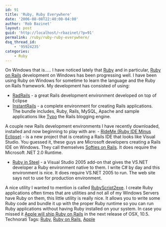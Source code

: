 ```yaml
---
id: 91
title: 'Ruby, Ruby Everywhere'
date: '2006-08-08T22:40:00-04:00'
author: 'Rob Bazinet'
layout: post
guid: 'http://localhost/~rbazinet/?p=91'
permalink: /ruby/ruby-ruby-everywhere/
dsq_thread_id:
    - '95924235'
categories:
    - Ruby
---
```


On Windows that is..... I have noticed lately that [Ruby](http://www.ruby-lang.org/en/) and in particular, [Ruby on Rails](http://www.rubyonrails.org) development on Windows has been progressing well. I have been using Ruby on Windows for sometime to learn the language and the Ruby on Rails framework. My development has consisted of using:

- [RadRails](http://www.radrails.org/) - a great Rails development environment developed on top of Eclipse
- [InstantRails](http://instantrails.rubyforge.org/wiki/wiki.pl) - a complete environment for creating Rails applications. The bundle includes, Ruby, Rails, MySQL, Apache and sample applications like [Typo](http://www.typosphere.org/) the Rails blogging engine.
 
 A couple new Rails development environments I have recently downloaded, installed and now beginning to play with are: - [RideMe (Ruby IDE Minus Eclipse)](http://www.projectrideme.com/) - is a new project that is creating a Rails IDE that looks like Visual Studio. You guessed it, these guys are Microsoft developers creating a Rails IDE on Windows. They call themselves [Softies on Rails](http://softiesonrails.com/). It does require the Microsoft .NET 2.0 Runtime.
- [Ruby in Steel](http://www.sapphiresteel.com/) - a Visual Studio 2005 add-on that gives the VS.NET developer a Ruby environment native to them. I write C# by day and this environment is nice. It does require VS.NET 2005 to run. The web site says not to use for production environment.
 
 A nice utility I wanted to mention is called [RubyScript2exe](http://rubyforge.org/projects/rubyscript2exe/). I create Ruby applications often times that are utilities and not all of my Windows Servers have Ruby on them, this little utility is really nice. It allows you to write some Ruby code and bundle it up with the proper Ruby runtime so you can run Ruby applications without having Ruby installed on your system. In case you missed it [Apple will ship Ruby on Rails](http://www.apple.com/server/macosx/leopard/more.html) in the next release of OSX, 10.5. Technorati Tags: [Ruby](http://technorati.com/tag/Ruby), [Ruby on Rails](http://technorati.com/tag/Ruby%20on%20Rails), [Apple](http://technorati.com/tag/Apple)